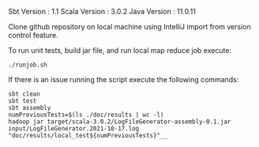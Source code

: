 Sbt Version : 1.1 Scala Version : 3.0.2 Java Version : 11.0.11

Clone github repository on local machine using IntelliJ import from version control feature.  

To run unit tests, build jar file, and run local map reduce job execute:

    ./runjob.sh

If there is an issue running the script execute the following commands:

    sbt clean
    sbt test
    sbt assembly
    numPreviousTests=$(ls ./doc/results | wc -l)
    hadoop jar target/scala-3.0.2/LogFileGenerator-assembly-0.1.jar input/LogFileGenerator.2021-10-17.log "doc/results/local_test${numPreviousTests}"__
